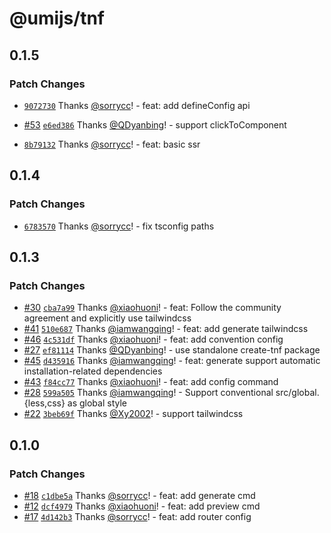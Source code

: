 # @umijs/tnf

## 0.1.5

### Patch Changes

- [`9072730`](https://github.com/umijs/tnf/commit/9072730adeed491805e17376bdbd1aa78ab30c19) Thanks [@sorrycc](https://github.com/sorrycc)! - feat: add defineConfig api

- [#53](https://github.com/umijs/tnf/pull/53) [`e6ed386`](https://github.com/umijs/tnf/commit/e6ed386304b3b19691adf147c702ceedb784410b) Thanks [@QDyanbing](https://github.com/QDyanbing)! - support clickToComponent

- [`8b79132`](https://github.com/umijs/tnf/commit/8b791324dc16da0e512bf61e327a5682824f4f0e) Thanks [@sorrycc](https://github.com/sorrycc)! - feat: basic ssr

## 0.1.4

### Patch Changes

- [`6783570`](https://github.com/umijs/tnf/commit/678357055882c5a5a7a411e9d4c823ece9325927) Thanks [@sorrycc](https://github.com/sorrycc)! - fix tsconfig paths

## 0.1.3

### Patch Changes

- [#30](https://github.com/umijs/tnf/pull/30) [`cba7a99`](https://github.com/umijs/tnf/commit/cba7a99d58f1f36c52a832eef27f5a1708048c5b) Thanks [@xiaohuoni](https://github.com/xiaohuoni)! - feat: Follow the community agreement and explicitly use tailwindcss
- [#41](https://github.com/umijs/tnf/pull/41) [`510e687`](https://github.com/umijs/tnf/commit/510e6877f9b8d9325bcc7b3492eb0bccde5cc741) Thanks [@iamwangqing](https://github.com/iamwangqing)! - feat: add generate tailwindcss
- [#46](https://github.com/umijs/tnf/pull/46) [`4c531df`](https://github.com/umijs/tnf/commit/4c531dfc991798bcb51e2e637f297103e036d728) Thanks [@xiaohuoni](https://github.com/xiaohuoni)! - feat: add convention config
- [#27](https://github.com/umijs/tnf/pull/27) [`ef81114`](https://github.com/umijs/tnf/commit/ef811144bbb90323a260167dba960ffa4842d57a) Thanks [@QDyanbing](https://github.com/QDyanbing)! - use standalone create-tnf package
- [#45](https://github.com/umijs/tnf/pull/45) [`d435916`](https://github.com/umijs/tnf/commit/d435916ad1264a6d8b47cd406699545c85495c1d) Thanks [@iamwangqing](https://github.com/iamwangqing)! - feat: generate support automatic installation-related dependencies
- [#43](https://github.com/umijs/tnf/pull/43) [`f84cc77`](https://github.com/umijs/tnf/commit/f84cc773650e7e132b84d044fc5df4d17dd56259) Thanks [@xiaohuoni](https://github.com/xiaohuoni)! - feat: add config command
- [#28](https://github.com/umijs/tnf/pull/28) [`599a505`](https://github.com/umijs/tnf/commit/599a505a6bb08eb53c14a226eb546173a28f3c97) Thanks [@iamwangqing](https://github.com/iamwangqing)! - Support conventional src/global.{less,css} as global style
- [#22](https://github.com/umijs/tnf/pull/22) [`3beb69f`](https://github.com/umijs/tnf/commit/3beb69fe98c29496ff23b3c16cf26a236032be78) Thanks [@Xy2002](https://github.com/Xy2002)! - support tailwindcss

## 0.1.0

### Patch Changes

- [#18](https://github.com/umijs/tnf/pull/18) [`c1dbe5a`](https://github.com/umijs/tnf/commit/c1dbe5aaa96bdf4d43dd85c6de72ab67be1654cb) Thanks [@sorrycc](https://github.com/sorrycc)! - feat: add generate cmd
- [#12](https://github.com/umijs/tnf/pull/12) [`dcf4979`](https://github.com/umijs/tnf/commit/dcf497971142ff5a48b70a4165fb256ac513b10e) Thanks [@xiaohuoni](https://github.com/xiaohuoni)! - feat: add preview cmd
- [#17](https://github.com/umijs/tnf/pull/17) [`4d142b3`](https://github.com/umijs/tnf/commit/4d142b363b84f47aad6e2fb9ce02306aa0af0595) Thanks [@sorrycc](https://github.com/sorrycc)! - feat: add router config

